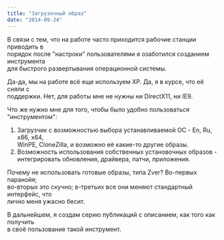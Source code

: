 ```yaml
---
title: "Загрузочный образ"
date: "2014-09-24"
---
```

В связи с тем, что на работе часто приходится рабочие станции приводить в  
порядок после "настроки" пользователями я озаботился созданием инструмента  
для быстрого развертывания операционной системы.

Да-да, мы на работе всё еще используем ХР. Да, я в курсе, что её сняли с  
поддержки. Нет, для работы мне не нужны ни DirectX11, ни IE9.

Что же нужно мне для того, чтобы было удобно пользоваться "инструментом":

1. Загрузчик с возможностью выбора устанавливаемой ОС - En, Ru, x86, x64,  
WinPE, CloneZilla, и возможно её какие-то другие образы.
2. Возможность использования собственных установочных образов -  
интегрировать обновления, драйвера, патчи, приложения.

Почему не использовать готовые образы, типа Zver? Во-первых паранойя;  
во-вторых это скучно; в-третьих все они меняют стандартный интерфейс, что  
лично меня ужасно бесит.

В дальнейшем, я создам серию публикаций с описанием, как того как получить  
в своё пользование такой инструмент.
